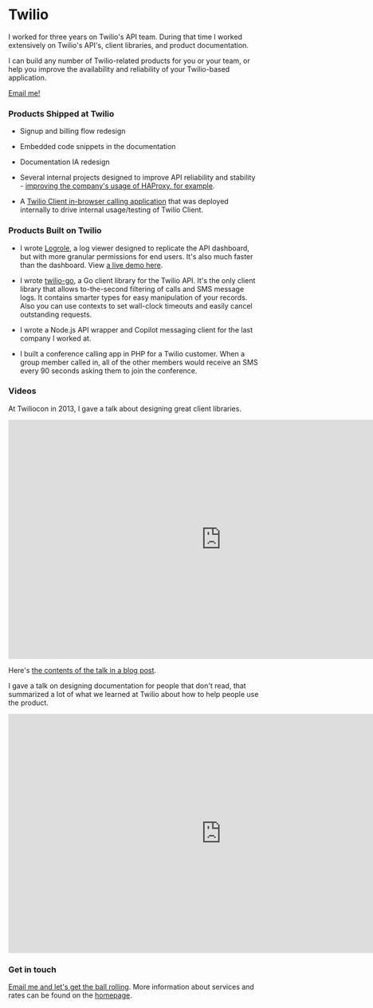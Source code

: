 # Twilio

I worked for three years on Twilio's API team. During that time I worked
extensively on Twilio's API's, client libraries, and product documentation.

I can build any number of Twilio-related products for you or your team, or help
you improve the availability and reliability of your Twilio-based application.

[Email me!][email]

[email]: kev+consulting@inburke.com

### Products Shipped at Twilio

- Signup and billing flow redesign

- Embedded code snippets in the documentation

- Documentation IA redesign

- Several internal projects designed to improve API reliability and stability -
[improving the company's usage of HAProxy, for example][haproxy].

- A [Twilio Client in-browser calling application][client] that was deployed
internally to drive internal usage/testing of Twilio Client.

[haproxy]: https://www.twilio.com/engineering/2013/10/16/haproxy
[client]: https://github.com/kevinburke/Twilio-Hackpack-for-Heroku-and-Flask

### Products Built on Twilio

- I wrote [Logrole][logrole], a log viewer designed to replicate the API
dashboard, but with more granular permissions for end users. It's also much
faster than the dashboard. View [a live demo here][logrole-demo].

- I wrote [twilio-go][twilio-go], a Go client library for the Twilio API.
It's the only client library that allows to-the-second filtering of calls and
SMS message logs. It contains smarter types for easy manipulation of your
records. Also you can use contexts to set wall-clock timeouts and easily cancel
outstanding requests.

- I wrote a Node.js API wrapper and Copilot messaging client for the last
company I worked at.

- I built a conference calling app in PHP for a Twilio customer. When a group
member called in, all of the other members would receive an SMS every 90 seconds
asking them to join the conference.

[logrole]: https://github.com/saintpete/logrole
[logrole-demo]: https://logrole.herokuapp.com
[twilio-go]: https://github.com/kevinburke/twilio-go

### Videos

At Twiliocon in 2013, I gave a talk about designing great client libraries.

<iframe width="853" height="480" src="https://www.youtube-nocookie.com/embed/C_UJHqR_2Mo?rel=0" frameborder="0" allowfullscreen></iframe>

Here's [the contents of the talk in a blog post][client-library-design].

[client-library-design]: https://kev.inburke.com/kevin/client-library-design/

I gave a talk on designing documentation for people that don't read, that
summarized a lot of what we learned at Twilio about how to help people use the
product.

<iframe width="853" height="480" src="https://www.youtube-nocookie.com/embed/sQP_hUNCrcE?rel=0" frameborder="0" allowfullscreen></iframe>

### Get in touch

[Email me and let's get the ball rolling][email]. More information about
services and rates can be found on the [homepage](/).
